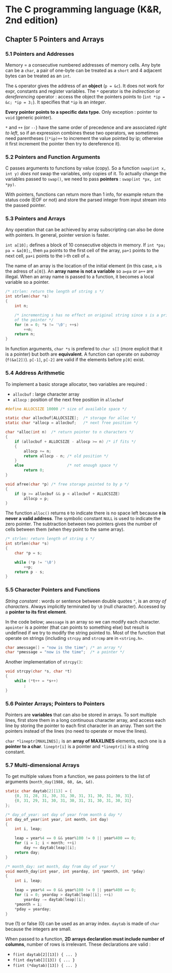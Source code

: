 The C programming language (K&R, 2nd edition)
=============================================

Chapter 5 Pointers and Arrays
-----------------------------

### 5.1 Pointers and Addresses
Memory = a consecutive numbered addresses of memory cells. Any byte can be a
`char`, a pair of one-byte can be treated as a `short` and 4 adjacent bytes can
be treated as an `int`.

The `&` operator gives the address of an **object** (`p = &c`). It does not work
for expr, constants and register variables. The `*` operator is the
_indirection_ or _dereferencing_ operator : access the object the pointers
points to (`int *ip = &c; *ip = 3;`). It specifies that `*ip` is an _integer_.

**Every pointer points to a specific data type.** Only exception : pointer to
`void` (generic pointer).

`*` and `++` (or `--`) have the same order of precedence and are associated
_right to left_, so if an expression combines these two operators, we sometimes
need parentheses (`(*ip)++` to increment the value pointed by ip; otherwise it
first increment the pointer then try to dereference it).

### 5.2 Pointers and Function Arguments
C passes arguments to functions by value (copy). So a function `swap(int x, int
y)` _does not_ swap the variables, only copies of it. To actually change the
variables passed to `swap()`, we need to pass **pointers** : `swap(int *px, int
*py)`.

With pointers, functions can return more than 1 info, for example return the
status code (EOF or not) and store the parsed integer from input stream into the
passed pointer.

### 5.3 Pointers and Arrays
Any operation that can be achieved by array subscripting can also be done with
pointers. In general, pointer version is faster.

`int a[10];` defines a block of 10 consecutive objects in memory. If `int *pa;
pa = &a[0];`,  then `pa` points to the first cell of the array, `pa+1` points to
the next cell, `pa+i` points to the i-th cell of `a`.

The name of an array is the location of the initial element (in this case, `a`
is the adress of `a[0]`). An **array name is not a variable** so `a=pa` or `a++`
are illegal. When an array name is passed to a function, it becomes a local
variable so a pointer.
```C
/* strlen: return the length of string s */
int strlen(char *s)
{
    int n;

    /* incrementing s has no effect on original string since s is a private copy
    of the pointer */
    for (n = 0; *s != '\0'; ++s)
        ++n;
    return n;
}
```
In function arguments, `char *s` is prefered to `char s[]` (more explicit that
it is a pointer) but both are **equivalent**. A function can operate on
_subarray_ (`f(&a[2])`). `p[-1]`, `p[-2]` are valid if the elements before
`p[0]` exist.

### 5.4 Address Arithmetic
To implement a basic storage allocator, two variables are required :
* `allocbuf` : large character array
* `allocp` : position of the next free position in `allocbuf`

```C
#define ALLOCSIZE 10000 /* size of available space */

static char allocbuf[ALLOCSIZE];  /* storage for alloc */
static char *allocp = allocbuf;   /* next free position */

char *alloc(int n)  /* return pointer to n characters */
{
    if (allocbuf + ALLOCSIZE - allocp >= n) /* if fits */
    {
        allocp += n;
        return allocp - n; /* old position */
    }
    else                   /* not enough space */
        return 0;
}

void afree(char *p) /* free storage pointed to by p */
{
    if (p >= allocbuf && p < allocbuf + ALLOCSIZE)
        allocp = p;
}
```
The function `alloc()` returns `0` to indicate there is no space left because
**`0` is never a valid address**. The symbolic constant `NULL` is used to
indicate the zero pointer. The subtraction between two pointers gives the number
of cells between them (when they point to the same array).
```C
/* strlen: return length of string s */
int strlen(char *s)
{
    char *p = s;

    while (*p != '\0')
        ++p;
    return p - s;
}
```

### 5.5 Character Pointers and Functions
_String constant_ : words or sentence between double quotes `"`, is an _array of
characters_. Always implicitly terminated by `\0` (null character). Accessed by
a **pointer to its first element**.

In the code below; `amessage` is an array so we can modify each character.
`apointer` is a pointer (that can points to something else) but result is
undefined if we try to modify the string pointed to. Most of the function that
operate on strings (including `strcpy` and `strcmp` are in `<string.h>`.
```C
char amessage[] = "now is the time"; /* an array */
char *pmessage = "now is the time";  /* a pointer */
```
Another implementation of `strcpy()`:
```C
void strcpy(char *s, char *t)
{
    while (*t++ = *s++)
        ;
}
```

### 5.6 Pointer Arrays; Pointers to Pointers
Pointers are **variables** that can also be stored in arrays. To sort multiple
lines, first store them in a long continuous character array, and access each
line by storing the pointer to each first character in an array.  Then sort the
pointers instead of the lines (no need to operate or move the lines).

`char *lineptr[MAXLINES];` is an **array of MAXLINES** elements, each one is a
**pointer to a char**. `lineptr[i]` is a pointer and `*lineptr[i]` is a string
constant.

### 5.7 Multi-dimensional Arrays
To get multiple values from a function, we pass pointers to the list of
arguments (`month_day(1988, 60, &m, &d)`.
```C
static char daytab[2][13] = {
    {0, 31, 28, 31, 30, 31, 30, 31, 31, 30, 31, 30, 31},
    {0, 31, 29, 31, 30, 31, 30, 31, 31, 30, 31, 30, 31}
};

/* day_of_year: set day of year from month & day */
int day_of_year(int year, int month, int day)
{
    int i, leap;

    leap = year%4 == 0 && year%100 != 0 || year%400 == 0;
    for (i = 1; i < month; ++i)
        day += daytab[leap][i];
    return day;
}

/* month_day: set month, day from day of year */
void month_day(int year, int yearday, int *pmonth, int *pday)
{
    int i, leap;

    leap = year%4 == 0 && year%100 != 0 || year%400 == 0;
    for (i = 0; yearday > daytab[leap][i]; ++i)
        yearday -= daytab[leap][i];
    *pmonth = i;
    *pday = yearday;
}
```
true (1) or false (0) can be used as an array index. `daytab` is made of `char`
because the integers are small.

When passed to a function, **2D arrays declaration must include number of
columns**, number of rows is irrelevant. These declarations are valid :
* `f(int daytab[2][13]) { ... }`
* `f(int daytab[][13]) { ... }`
* `f(int (*daytab)[13]) { ... }`
